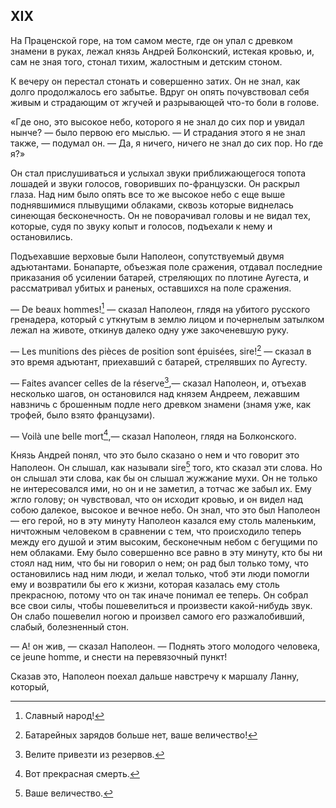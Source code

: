 ## XIX

На Праценской горе, на том самом месте, где он упал с древком знамени в руках, лежал князь Андрей Болконский, истекая кровью, и, сам не зная того, стонал тихим, жалостным и детским стоном.

К вечеру он перестал стонать и совершенно затих. Он не знал, как долго продолжалось его забытье. Вдруг он опять почувствовал себя живым и страдающим от жгучей и разрывающей что-то боли в голове.

«Где оно, это высокое небо, которого я не знал до сих пор и увидал нынче? — было первою его мыслью. — И страдания этого я не знал также, — подумал он. — Да, я ничего, ничего не знал до сих пор. Но где я?»

Он стал прислушиваться и услыхал звуки приближающегося топота лошадей и звуки голосов, говоривших по-французски. Он раскрыл глаза. Над ним было опять все то же высокое небо с еще выше поднявшимися плывущими облаками, сквозь которые виднелась синеющая бесконечность. Он не поворачивал головы и не видал тех, которые, судя по звуку копыт и голосов, подъехали к нему и остановились.

Подъехавшие верховые были Наполеон, сопутствуемый двумя адъютантами. Бонапарте, объезжая поле сражения, отдавал последние приказания об усилении батарей, стреляющих по плотине Аугеста, и рассматривал убитых и раненых, оставшихся на поле сражения.

— De beaux hommes![^359] — сказал Наполеон, глядя на убитого русского гренадера, который с уткнутым в землю лицом и почернелым затылком лежал на животе, откинув далеко одну уже закоченевшую руку.

— Les munitions des pièces de position sont épuisées, sire![^360] — сказал в это время адъютант, приехавший с батарей, стрелявших по Аугесту.

— Faites avancer celles de la réserve[^361],— сказал Наполеон, и, отъехав несколько шагов, он остановился над князем Андреем, лежавшим навзничь с брошенным подле него древком знамени (знамя уже, как трофей, было взято французами).

— Voilà une belle mort[^362],— сказал Наполеон, глядя на Болконского.

Князь Андрей понял, что это было сказано о нем и что говорит это Наполеон. Он слышал, как называли sire[^363] того, кто сказал эти слова. Но он слышал эти слова, как бы он слышал жужжание мухи. Он не только не интересовался ими, но он и не заметил, а тотчас же забыл их. Ему жгло голову; он чувствовал, что он исходит кровью, и он видел над собою далекое, высокое и вечное небо. Он знал, что это был Наполеон — его герой, но в эту минуту Наполеон казался ему столь маленьким, ничтожным человеком в сравнении с тем, что происходило теперь между его душой и этим высоким, бесконечным небом с бегущими по нем облаками. Ему было совершенно все равно в эту минуту, кто бы ни стоял над ним, что бы ни говорил о нем; он рад был только тому, что остановились над ним люди, и желал только, чтоб эти люди помогли ему и возвратили бы его к жизни, которая казалась ему столь прекрасною, потому что он так иначе понимал ее теперь. Он собрал все свои силы, чтобы пошевелиться и произвести какой-нибудь звук. Он слабо пошевелил ногою и произвел самого его разжалобивший, слабый, болезненный стон.

— А! он жив, — сказал Наполеон. — Поднять этого молодого человека, ce jeune homme, и снести на перевязочный пункт!

Сказав это, Наполеон поехал дальше навстречу к маршалу Ланну, который,

[^359]: Славный народ!

[^360]: Батарейных зарядов больше нет, ваше величество!

[^361]: Велите привезти из резервов.

[^362]: Вот прекрасная смерть.

[^363]: Ваше величество.